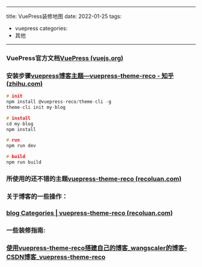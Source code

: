 
---
title: VuePress装修地图
date: 2022-01-25
tags:
 - vuepress
categories:
 - 其他
---


### VuePress官方文档[VuePress (vuejs.org)](https://vuepress.vuejs.org/zh/)



### 安装步骤[vuepress博客主题—vuepress-theme-reco - 知乎 (zhihu.com)](https://zhuanlan.zhihu.com/p/111749216)

```c
# init
npm install @vuepress-reco/theme-cli -g
theme-cli init my-blog

# install
cd my-blog
npm install

# run
npm run dev

# build
npm run build
```



### 所使用的还不错的主题[vuepress-theme-reco (recoluan.com)](https://vuepress-theme-reco.recoluan.com/)

### 关于博客的一些操作：

### [blog Categories | vuepress-theme-reco (recoluan.com)](https://vuepress-theme-reco.recoluan.com/categories/blog/)

### 一些装修指南:

### [使用vuepress-theme-reco搭建自己的博客_wangscaler的博客-CSDN博客_vuepress-theme-reco](https://blog.csdn.net/qq_41327483/article/details/119103300)

